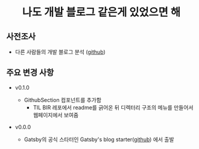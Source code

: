 <h1 align="center">
  나도 개발 블로그 같은게 있었으면 해    
</h1>

## 사전조사 

- 다른 사람들의 개발 블로그 분석 ([github]())

## 주요 변경 사항    

- v0.1.0
  - GithubSection 컴포넌트를 추가함 
    - TIL BIR 레포에서 readme를 긁어온 뒤 디렉터리 구조의 메뉴를 만들어서 웹페이지에서 보여줌

- v0.0.0 

  - Gatsby의 공식 스타터인 Gatsby's blog starter([github](https://github.com/gatsbyjs/gatsby-starter-blog)) 에서 출발
  

